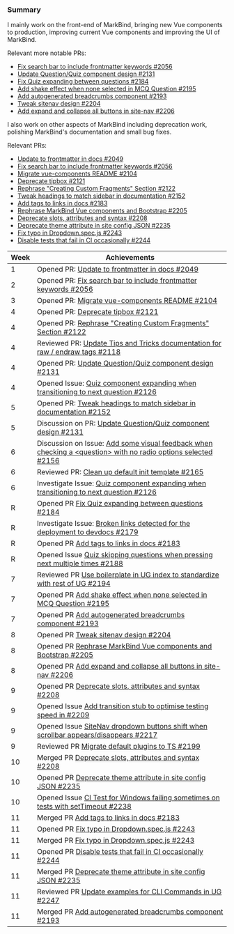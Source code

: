 ### Summary

I mainly work on the front-end of MarkBind, bringing new Vue components to production, improving current Vue components and improving the UI of MarkBind.

Relevant more notable PRs:
- [Fix search bar to include frontmatter keywords #2056](https://github.com/MarkBind/markbind/pull/2056)
- [Update Question/Quiz component design #2131](https://github.com/MarkBind/markbind/pull/2131)
- [Fix Quiz expanding between questions #2184](https://github.com/MarkBind/markbind/pull/2184)
- [Add shake effect when none selected in MCQ Question #2195](https://github.com/MarkBind/markbind/pull/2195)
- [Add autogenerated breadcrumbs component #2193](https://github.com/MarkBind/markbind/pull/2193)
- [Tweak sitenav design #2204](https://github.com/MarkBind/markbind/pull/2204)
- [Add expand and collapse all buttons in site-nav #2206](https://github.com/MarkBind/markbind/pull/2206)

I also work on other aspects of MarkBind including deprecation work, polishing MarkBind's documentation and small bug fixes.

Relevant PRs:
- [Update to frontmatter in docs #2049](https://github.com/MarkBind/markbind/pull/2049)
- [Fix search bar to include frontmatter keywords #2056](https://github.com/MarkBind/markbind/pull/2056)
- [Migrate vue-components README #2104](https://github.com/MarkBind/markbind/pull/2104)
- [Deprecate tipbox #2121](https://github.com/MarkBind/markbind/pull/2121)
- [Rephrase "Creating Custom Fragments" Section #2122](https://github.com/MarkBind/markbind/pull/2122)
- [Tweak headings to match sidebar in documentation #2152](https://github.com/MarkBind/markbind/pull/2152)
- [Add tags to links in docs #2183](https://github.com/MarkBind/markbind/pull/2183)
- [Rephrase MarkBind Vue components and Bootstrap #2205](https://github.com/MarkBind/markbind/pull/2205)
- [Deprecate slots, attributes and syntax #2208](https://github.com/MarkBind/markbind/pull/2208)
- [Deprecate theme attribute in site config JSON #2235](https://github.com/MarkBind/markbind/pull/2235)
- [Fix typo in Dropdown.spec.js #2243](https://github.com/MarkBind/markbind/pull/2243)
- [Disable tests that fail in CI occasionally #2244](https://github.com/MarkBind/markbind/pull/2244)

| Week | Achievements |
| ---- | ------------ |
| 1 | Opened PR: [Update to frontmatter in docs #2049](https://github.com/MarkBind/markbind/pull/2049) |
| 2 | Opened PR: [Fix search bar to include frontmatter keywords #2056](https://github.com/MarkBind/markbind/pull/2056) |
| 3 | Opened PR: [Migrate vue-components README #2104](https://github.com/MarkBind/markbind/pull/2104) |
| 4 | Opened PR: [Deprecate tipbox #2121](https://github.com/MarkBind/markbind/pull/2121) |
| 4 | Opened PR: [Rephrase "Creating Custom Fragments" Section #2122](https://github.com/MarkBind/markbind/pull/2122) |
| 4 | Reviewed PR: [Update Tips and Tricks documentation for raw / endraw tags #2118](https://github.com/MarkBind/markbind/pull/2118) |
| 4 | Opened PR: [Update Question/Quiz component design #2131](https://github.com/MarkBind/markbind/pull/2131) |
| 4 | Opened Issue: [Quiz component expanding when transitioning to next question #2126](https://github.com/MarkBind/markbind/issues/2126) |
| 5 | Opened PR: [Tweak headings to match sidebar in documentation #2152](https://github.com/MarkBind/markbind/pull/2152)
| 5 | Discussion on PR: [Update Question/Quiz component design #2131](https://github.com/MarkBind/markbind/pull/2131)
| 6 | Discussion on Issue: [Add some visual feedback when checking a \<question> with no radio options selected #2156](https://github.com/MarkBind/markbind/issues/2156)
| 6 | Reviewed PR: [Clean up default init template #2165](https://github.com/MarkBind/markbind/pull/2165)
| 6 | Investigate Issue: [Quiz component expanding when transitioning to next question #2126](https://github.com/MarkBind/markbind/issues/2126) |
| R | Opened PR [Fix Quiz expanding between questions #2184](https://github.com/MarkBind/markbind/pull/2184)
| R | Investigate Issue: [Broken links detected for the deployment to devdocs #2179](https://github.com/MarkBind/markbind/issues/2179)
| R | Opened PR [Add tags to links in docs #2183](https://github.com/MarkBind/markbind/pull/2183)
| R | Opened Issue [Quiz skipping questions when pressing next multiple times #2188](https://github.com/MarkBind/markbind/issues/2188)
| 7 | Reviewed PR [Use boilerplate in UG index to standardize with rest of UG #2194](https://github.com/MarkBind/markbind/pull/2194)
| 7 | Opened PR [Add shake effect when none selected in MCQ Question #2195](https://github.com/MarkBind/markbind/pull/2195)
| 7 | Opened PR [Add autogenerated breadcrumbs component #2193](https://github.com/MarkBind/markbind/pull/2193)
| 8 | Opened PR [Tweak sitenav design #2204](https://github.com/MarkBind/markbind/pull/2204)
| 8 | Opened PR [Rephrase MarkBind Vue components and Bootstrap #2205](https://github.com/MarkBind/markbind/pull/2205)
| 8 | Opened PR [Add expand and collapse all buttons in site-nav #2206](https://github.com/MarkBind/markbind/pull/2206)
| 9 | Opened PR [Deprecate slots, attributes and syntax #2208](https://github.com/MarkBind/markbind/pull/2208)
| 9 | Opened Issue [Add transition stub to optimise testing speed in #2209](https://github.com/MarkBind/markbind/issues/2209)
| 9 | Opened Issue [SiteNav dropdown buttons shift when scrollbar appears/disappears #2217](https://github.com/MarkBind/markbind/issues/2217)
| 9 | Reviewed PR [Migrate default plugins to TS #2199](https://github.com/MarkBind/markbind/pull/2199)
| 10 | Merged PR [Deprecate slots, attributes and syntax #2208](https://github.com/MarkBind/markbind/pull/2208)
| 10 | Opened PR [Deprecate theme attribute in site config JSON #2235](https://github.com/MarkBind/markbind/pull/2235)
| 10 | Opened Issue [CI Test for Windows failing sometimes on tests with setTimeout #2238](https://github.com/MarkBind/markbind/issues/2238)
| 11 | Merged PR [Add tags to links in docs #2183](https://github.com/MarkBind/markbind/pull/2183)
| 11 | Opened PR [Fix typo in Dropdown.spec.js #2243](https://github.com/MarkBind/markbind/pull/2243)
| 11 | Merged PR [Fix typo in Dropdown.spec.js #2243](https://github.com/MarkBind/markbind/pull/2243)
| 11 | Opened PR [Disable tests that fail in CI occasionally #2244](https://github.com/MarkBind/markbind/pull/2244)
| 11 | Merged PR [Deprecate theme attribute in site config JSON #2235](https://github.com/MarkBind/markbind/pull/2235)
| 11 | Reviewed PR [Update examples for CLI Commands in UG #2247](https://github.com/MarkBind/markbind/pull/2247)
| 11 | Merged PR [Add autogenerated breadcrumbs component #2193](https://github.com/MarkBind/markbind/pull/2193)
